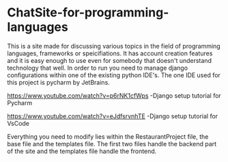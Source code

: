# ChatSite-for-programming-languages
This is a site made for discussing various topics in the field of programming languages, frameworks or speicifiations. 
It has account creation features and it is easy enough to use even for somebody that doesn't understand technology that well.
In order to run you need to manage django configurations within one of the existing python IDE's. The one IDE used for this project
is pycharm by JetBrains.

https://www.youtube.com/watch?v=p6rNK1cfWps -Django setup tutorial for Pycharm

https://www.youtube.com/watch?v=eJdfsrvnhTE -Django setup tutorial for VsCode

Everything you need to modify lies within the RestaurantProject file, the base file and the templates file. The first two files handle the backend part of the site and the templates file handle the frontend.

